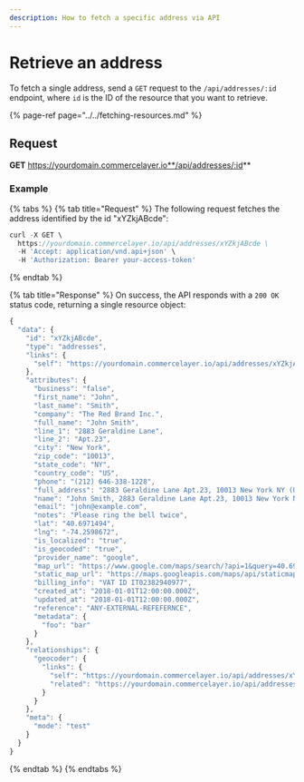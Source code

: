 ```yaml
---
description: How to fetch a specific address via API
---
```


# Retrieve an address

To fetch a single address, send a `GET` request to the `/api/addresses/:id` endpoint, where `id` is the ID of the resource that you want to retrieve.

{% page-ref page="../../fetching-resources.md" %}

## Request

**GET** https://yourdomain.commercelayer.io**/api/addresses/:id**

### **Example**

{% tabs %}
{% tab title="Request" %}
The following request fetches the address identified by the id "xYZkjABcde":

```javascript
curl -X GET \
  https://yourdomain.commercelayer.io/api/addresses/xYZkjABcde \
  -H 'Accept: application/vnd.api+json' \
  -H 'Authorization: Bearer your-access-token'
```
{% endtab %}

{% tab title="Response" %}
On success, the API responds with a `200 OK` status code, returning a single resource object:

```javascript
{
  "data": {
    "id": "xYZkjABcde",
    "type": "addresses",
    "links": {
      "self": "https://yourdomain.commercelayer.io/api/addresses/xYZkjABcde"
    },
    "attributes": {
      "business": "false",
      "first_name": "John",
      "last_name": "Smith",
      "company": "The Red Brand Inc.",
      "full_name": "John Smith",
      "line_1": "2883 Geraldine Lane",
      "line_2": "Apt.23",
      "city": "New York",
      "zip_code": "10013",
      "state_code": "NY",
      "country_code": "US",
      "phone": "(212) 646-338-1228",
      "full_address": "2883 Geraldine Lane Apt.23, 10013 New York NY (US) (212) 646-338-1228",
      "name": "John Smith, 2883 Geraldine Lane Apt.23, 10013 New York NY (US) (212) 646-338-1228",
      "email": "john@example.com",
      "notes": "Please ring the bell twice",
      "lat": "40.6971494",
      "lng": "-74.2598672",
      "is_localized": "true",
      "is_geocoded": "true",
      "provider_name": "google",
      "map_url": "https://www.google.com/maps/search/?api=1&query=40.6971494,-74.2598672",
      "static_map_url": "https://maps.googleapis.com/maps/api/staticmap?center=40.6971494,-74.2598672&size=640x320&zoom=15",
      "billing_info": "VAT ID IT02382940977",
      "created_at": "2018-01-01T12:00:00.000Z",
      "updated_at": "2018-01-01T12:00:00.000Z",
      "reference": "ANY-EXTERNAL-REFEFERNCE",
      "metadata": {
        "foo": "bar"
      }
    },
    "relationships": {
      "geocoder": {
        "links": {
          "self": "https://yourdomain.commercelayer.io/api/addresses/xYZkjABcde/relationships/geocoder",
          "related": "https://yourdomain.commercelayer.io/api/addresses/xYZkjABcde/geocoder"
        }
      }
    },
    "meta": {
      "mode": "test"
    }
  }
}
```
{% endtab %}
{% endtabs %}

